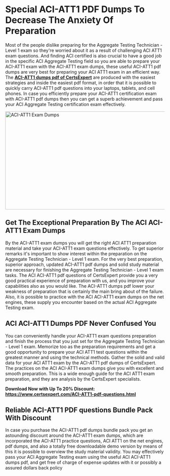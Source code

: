 <h1><strong>Special ACI-ATT1 PDF Dumps To Decrease The Anxiety Of Preparation</strong></h1>
<p>Most of the people dislike preparing for the Aggregate Testing Technician - Level 1 exam so they're worried about it as a result of challenging ACI ATT1 exam questions. And finding ACI certified is also crucial to have a good job in the specific ACI Aggregate Testing field so you are able to prepare your ACI-ATT1 exam with the ACI-ATT1 exam dumps, these useful ACI-ATT1 pdf dumps are very best for preparing your ACI ATT1 exam in an efficient way. The <a href="https://www.certsexpert.com/ACI-ATT1-pdf-questions.html"><strong>ACI-ATT1 dumps pdf of CertsExpert</strong></a> are produced with the easiest strategies and inside the easiest pdf format, in order that it is possible to quickly carry ACI-ATT1 pdf questions into your laptops, tablets, and cell phones. In case you efficiently prepare your ACI-ATT1 certification exam with ACI-ATT1 pdf dumps then you can get a superb achievement and pass your ACI Aggregate Testing certification exam effectively.&nbsp;</p>
<p><img src="https://i.ibb.co/cF33cJx/ACI-ATT1.png" alt="ACI-ATT1 Exam Dumps" width="550" height="309" /></p>
<h2><strong>Get The Exceptional Preparation By The ACI ACI-ATT1 Exam Dumps</strong></h2>
<p>By the ACI-ATT1 exam dumps you will get the right ACI ATT1 preparation material and take your ACI-ATT1 exam questions effectively. To get superior remarks it's important to show interest within the preparation on the Aggregate Testing Technician - Level 1 exam. For the very best preparation, superior approach, updated ACI-ATT1 pdf dumps and solid study material are necessary for finishing the Aggregate Testing Technician - Level 1 exam tasks. The ACI ACI-ATT1 pdf questions of CertsExpert provide you a very good practical experience of preparation with us, and you improve your capabilities also as you would like. The ACI-ATT1 dumps pdf lower your weakness of preparation that is certainly the main bring about of the failure. Also, it is possible to practice with the ACI ACI-ATT1 exam dumps on the net engines, these supply you encounter based on the actual ACI Aggregate Testing exam.</p>
<h2><strong>ACI ACI-ATT1 Dumps PDF Never Confused You</strong></h2>
<p>You can conveniently handle your ACI-ATT1 exam questions preparation and finish the process that you just set for the Aggregate Testing Technician - Level 1 exam. Memorize too as the preparation requirements and get a good opportunity to prepare your ACI ATT1 test questions within the greatest manner and using the technical methods. Gather the solid and valid data for your ACI ATT1 exam by the ACI-ATT1 pdf dumps of CertsExpert. The practices on the ACI ACI-ATT1 exam dumps give you with excellent and smooth preparation. This is a wide enough guide for the ACI ATT1 exam preparation, and they are analysis by the CertsExpert specialists.</p>
<p><strong>Download Now with Up To 20% Discount: <a href="https://www.certsexpert.com/ACI-ATT1-pdf-questions.html">https://www.certsexpert.com/ACI-ATT1-pdf-questions.html</a></strong></p>
<h2><strong>Reliable ACI-ATT1 PDF questions Bundle Pack With Discount</strong></h2>
<p>In case you purchase the ACI-ATT1 pdf dumps bundle pack you get an astounding discount around the ACI-ATT1 exam dumps, which are incorporated the ACI-ATT1 practice questions, ACI ATT1 on the net engines, pdf dumps, and also a totally free downloadable demo version by means of this it is possible to overview the study material validity. You may effectively pass your ACI Aggregate Testing exam using the useful ACI ACI-ATT1 dumps pdf, and get free of charge of expense updates with it or possibly a assured dollars back policy</p>
